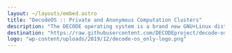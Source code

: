```yaml
---
layout: ~/layouts/embed.astro
title: "DecodeOS :: Private and Anonymous Computation Clusters"
description: "The DECODE operating system is a brand new GNU+Linux distribution designed to run on servers, embedded computers and virtual machines to automatically connect micro-services to a private and anonymous peer-to-peer network cluster."
destination: "https://raw.githubusercontent.com/DECODEproject/decode-os/master/README.md"
logo: "wp-content/uploads/2019/12/decode-os_only-logo.png"
---
```

